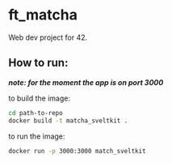 # ft_matcha

Web dev project for 42.

## How to run:

***note: for the moment the app is on port 3000***

to build the image:

```sh
cd path-to-repo
docker build -t matcha_sveltkit .
```

to run the image:
```sh
docker run -p 3000:3000 match_sveltkit
```

